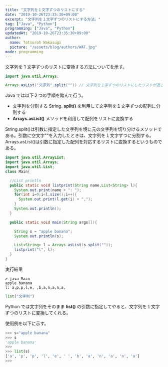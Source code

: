 ```yaml
---
title: "文字列を１文字ずつのリストにする"
date: "2019-10-26T23:35:30+09:00"
excerpt: "文字列を１文字ずつのリストにする方法。"
tag: ["Java", "Python"]
programming: ["Java", "Python"]
updatedAt: "2019-10-26T23:35:30+09:00"
author:
  name: Tatsuroh Wakasugi
  picture: "/assets/blog/authors/WAT.jpg"
mode: programming
---
```


文字列を 1 文字ずつのリストに変換する方法についてを示す。

<div class="note_content_by_programming_language" id="note_content_Java">

```java
import java.util.Arrays;

Arrays.asList("文字列".split("")) // 文字列を１字ずつのリストにしたリストが返される
```

Java では以下２つの手順を踏んで行う。

- 文字列を分割する String. **split()** を利用して文字列を１文字ずつの配列に分割する
- **Arrays.asList()** メソッドを利用して配列をリストに変換する

String.split()は引数に指定した文字列を境に元の文字列を切り分けるメソッドである。引数に空文字""を入力したときは、文字列を１文字ずつに分割する。  
Arrays.asList()は引数に指定した配列を対応するリストに変換するというものである。

```java
import java.util.ArrayList;
import java.util.Arrays;
import java.util.List;
class Main{

  //List println
  public static void listprint(String name,List<String> l){
    System.out.print(name + ": ");
    for(int i=0;i<l.size();i++){
      System.out.print(l.get(i) + ",");
    }
    System.out.println();
  }

  public static void main(String args[]){

    String s = "apple banana";
    System.out.println(s);

    List<String> l = Arrays.asList(s.split(""));
    listprint("l", l);
  }
}
```

実行結果

```
> java Main
apple banana
l: a,p,p,l,e, ,b,a,n,a,n,a,
```

</div>
<div class="note_content_by_programming_language" id="note_content_Python">

```python
list("文字列")
```

Python では文字列をそのまま **list()** の引数に指定してやると、文字列を１文字ずつのリストに変換してくれる。

使用例を以下に示す。

```python
>>> s="apple banana"
>>> s
'apple banana'
>>>
>>> list(s)
['a', 'p', 'p', 'l', 'e', ' ', 'b', 'a', 'n', 'a', 'n', 'a']
>>>
```

</div>
